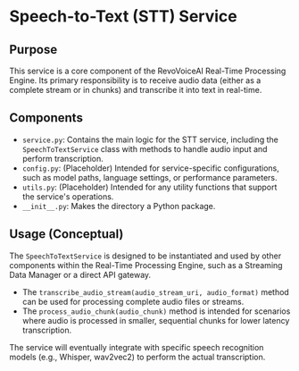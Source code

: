 # Speech-to-Text (STT) Service

## Purpose

This service is a core component of the RevoVoiceAI Real-Time Processing Engine. Its primary responsibility is to receive audio data (either as a complete stream or in chunks) and transcribe it into text in real-time.

## Components

*   `service.py`: Contains the main logic for the STT service, including the `SpeechToTextService` class with methods to handle audio input and perform transcription.
*   `config.py`: (Placeholder) Intended for service-specific configurations, such as model paths, language settings, or performance parameters.
*   `utils.py`: (Placeholder) Intended for any utility functions that support the service's operations.
*   `__init__.py`: Makes the directory a Python package.

## Usage (Conceptual)

The `SpeechToTextService` is designed to be instantiated and used by other components within the Real-Time Processing Engine, such as a Streaming Data Manager or a direct API gateway.

-   The `transcribe_audio_stream(audio_stream_uri, audio_format)` method can be used for processing complete audio files or streams.
-   The `process_audio_chunk(audio_chunk)` method is intended for scenarios where audio is processed in smaller, sequential chunks for lower latency transcription.

The service will eventually integrate with specific speech recognition models (e.g., Whisper, wav2vec2) to perform the actual transcription.
